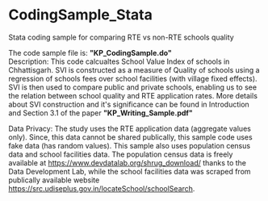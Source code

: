 # CodingSample_Stata
Stata coding sample for comparing RTE vs non-RTE schools quality

The code sample file is: **"KP_CodingSample.do"**   
Description: This code calcualtes School Value Index of schools in Chhattisgarh. SVI is constructed as a measure of Quality of schools using a regression of schools fees over school facilities (with village fixed effects). SVI is then used to compare public and private schools, enabling us to see the relation between school quality and RTE application rates. More details about SVI construction and it's significance can be found in Introduction and Section 3.1 of the paper **"KP_Writing_Sample.pdf"**

Data Privacy: The study uses the RTE application data (aggregate values only). Since, this data cannot be shared publically, this sample code uses fake data (has random values). This sample also uses population census data and school facilities data. The population census data is freely available at https://www.devdatalab.org/shrug_download/ thanks to the Data Development Lab, while the school facilities data was scraped from publically available website https://src.udiseplus.gov.in/locateSchool/schoolSearch.
